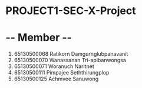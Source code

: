 # PROJECT1-SEC-X-Project

# -- Member --
1. 65130500068 Ratikorn   Damgurnglubpanavanit 
2. 65130500070 Wanassanan Tri-apibanwongsa
3. 65130500071 Woranuch   Naritnet 
4. 65130500111 Pimpajee   Seththirungplop
5. 65130500125 Achmvee    Sanuwong 
